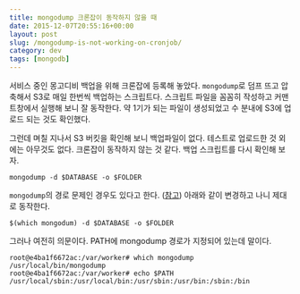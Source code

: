 ```yaml
---
title: mongodump 크론잡이 동작하지 않을 때
date: 2015-12-07T20:55:16+00:00
layout: post
slug: /mongodump-is-not-working-on-cronjob/
category: dev
tags: [mongodb]
---
```


서비스 중인 몽고디비 백업을 위해 크론잡에 등록해 놓았다. `mongodump`로 덤프 뜨고 압축해서 S3로 매일 한번씩 백업하는 스크립트다. 스크립트 파일을 꼼꼼히 작성하고 커맨트창에서 실행해 보니 잘 동작한다. 약 1기가 되는 파일이 생성되었고 수 분내에 S3에 업로드 되는 것도 확인했다.

그런데 며칠 지나서 S3 버킷을 확인해 보니 백업파일이 없다. 테스트로 업로드한 것 외에는 아무것도 없다. 크론잡이 동작하지 않는 것 같다. 백업 스크립트를 다시 확인해 보자.

```
mongodump -d $DATABASE -o $FOLDER
```

`mongodump`의 경로 문제인 경우도 있다고 한다. ([참고](http://serverfault.com/questions/269977/why-does-my-backup-script-work-when-i-run-it-but-not-when-its-run-via-cron)) 아래와 같이 변경하고 나니 제대로 동작한다.

```
$(which mongodum) -d $DATABASE -o $FOLDER
```

그러나 여전히 의문이다. PATH에 mongodump 경로가 지정되어 있는데 말이다.

```
root@e4ba1f6672ac:/var/worker# which mongodump
/usr/local/bin/mongodump
root@e4ba1f6672ac:/var/worker# echo $PATH
/usr/local/sbin:/usr/local/bin:/usr/sbin:/usr/bin:/sbin:/bin
```
